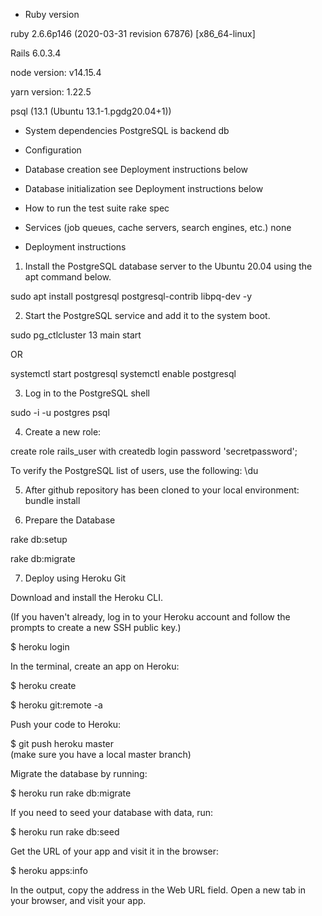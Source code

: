 * Ruby version

ruby 2.6.6p146 (2020-03-31 revision 67876) [x86_64-linux]

Rails 6.0.3.4

node version:  v14.15.4

yarn version:  1.22.5

psql (13.1 (Ubuntu 13.1-1.pgdg20.04+1))

* System dependencies
PostgreSQL is backend db

* Configuration

* Database creation
see Deployment instructions below

* Database initialization
see Deployment instructions below

* How to run the test suite
rake spec

* Services (job queues, cache servers, search engines, etc.)
none

* Deployment instructions

1. Install the PostgreSQL database server to the Ubuntu 20.04 using the apt command below.

sudo apt install postgresql postgresql-contrib libpq-dev -y

2. Start the PostgreSQL service and add it to the system boot.

sudo pg_ctlcluster 13 main start

OR

systemctl start postgresql
systemctl enable postgresql

3. Log in to the PostgreSQL shell

sudo -i -u postgres psql

4. Create a new role:

create role rails_user with createdb login password 'secretpassword';

To verify the PostgreSQL list of users, use the following:
\du

5. After github repository has been cloned to your local environment:
bundle install

6. Prepare the Database

rake db:setup

rake db:migrate

7. Deploy using Heroku Git

Download and install the Heroku CLI.

(If you haven't already, log in to your Heroku account and follow the prompts to create a new SSH public key.)

$ heroku login

In the terminal, create an app on Heroku:

$ heroku create

$ heroku git:remote -a <Name-of-heroku-app>

Push your code to Heroku:

$ git push heroku master   
(make sure you have a local master branch)

Migrate the database by running:

$ heroku run rake db:migrate

If you need to seed your database with data, run:

$ heroku run rake db:seed

Get the URL of your app and visit it in the browser:

$ heroku apps:info

In the output, copy the address in the Web URL field. Open a new tab in your browser, and visit your app.
